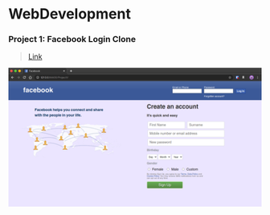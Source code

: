 # WebDevelopment


### Project 1: Facebook Login Clone
> [Link](https://what-after-college.github.io/WebDevelopment/Project1/index.html)
<img src="assets/Project_1A.png" alt="Project 1">
